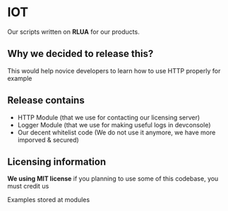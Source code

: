 # IOT
Our scripts written on **RLUA** for our products.

## Why we decided to release this?
This would help novice developers to learn how to use HTTP properly for example

## Release contains
- HTTP Module (that we use for contacting our licensing server)
- Logger Module (that we use for making useful logs in devconsole)
- Our decent whitelist code (We do not use it anymore, we have more imporved & secured)

## Licensing information
**We using MIT license** if you planning to use some of this codebase, you must credit us

Examples stored at modules
